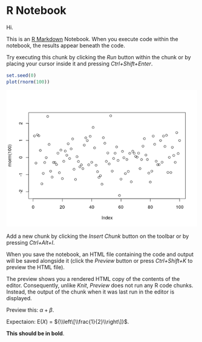 R Notebook
================

Hi.

This is an [R Markdown](http://rmarkdown.rstudio.com) Notebook. When you execute code within the notebook, the results appear beneath the code.

Try executing this chunk by clicking the *Run* button within the chunk or by placing your cursor inside it and pressing *Ctrl+Shift+Enter*.

``` r
set.seed(0)
plot(rnorm(100))
```

![](notes00_files/figure-markdown_github/unnamed-chunk-1-1.png)

Add a new chunk by clicking the *Insert Chunk* button on the toolbar or by pressing *Ctrl+Alt+I*.

When you save the notebook, an HTML file containing the code and output will be saved alongside it (click the *Preview* button or press *Ctrl+Shift+K* to preview the HTML file).

The preview shows you a rendered HTML copy of the contents of the editor. Consequently, unlike *Knit*, *Preview* does not run any R code chunks. Instead, the output of the chunk when it was last run in the editor is displayed.

Preview this: *α* + *β*.

Expectaion: E(*X*) = ${\\left\[\\frac{1}{2}\\right\]}$.

**This should be in bold**.
